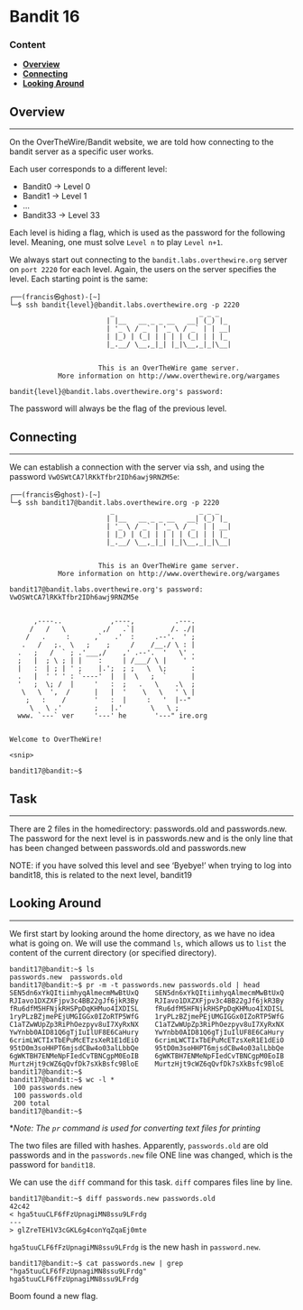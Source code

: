 # Bandit 16

### Content
- **[Overview](#Overview)**
- **[Connecting](#Connecting)**
- **[Looking Around](#Looking-Around)**


## Overview

-----------------
On the OverTheWire/Bandit website, we are told how connecting to the bandit server as a specific user works.

Each user corresponds to a different level:
- Bandit0 -> Level 0
- Bandit1 -> Level 1
- ...
- Bandit33 -> Level 33

Each level is hiding a flag, which is used as the password for the following level. Meaning, one must solve `Level n` to play `Level n+1`.

We always start out connecting to the `bandit.labs.overthewire.org` server on `port 2220` for each level.
Again, the users on the server specifies the level. Each starting point is the same:

``` commandline
┌──(francis㉿ghost)-[~]
└─$ ssh bandit{level}@bandit.labs.overthewire.org -p 2220
                         _                     _ _ _   
                        | |__   __ _ _ __   __| (_) |_ 
                        | '_ \ / _` | '_ \ / _` | | __|
                        | |_) | (_| | | | | (_| | | |_ 
                        |_.__/ \__,_|_| |_|\__,_|_|\__|
                                                       

                      This is an OverTheWire game server. 
            More information on http://www.overthewire.org/wargames

bandit{level}@bandit.labs.overthewire.org's password: 
```

The password will always be the flag of the previous level.


## Connecting

--------------

We can establish a connection with the server via ssh, and using the password `VwOSWtCA7lRKkTfbr2IDh6awj9RNZM5e`:

``` commandline
┌──(francis㉿ghost)-[~]
└─$ ssh bandit17@bandit.labs.overthewire.org -p 2220
                         _                     _ _ _   
                        | |__   __ _ _ __   __| (_) |_ 
                        | '_ \ / _` | '_ \ / _` | | __|
                        | |_) | (_| | | | | (_| | | |_ 
                        |_.__/ \__,_|_| |_|\__,_|_|\__|
                                                       

                      This is an OverTheWire game server. 
            More information on http://www.overthewire.org/wargames

bandit17@bandit.labs.overthewire.org's password: VwOSWtCA7lRKkTfbr2IDh6awj9RNZM5e


      ,----..            ,----,          .---.
     /   /   \         ,/   .`|         /. ./|
    /   .     :      ,`   .'  :     .--'.  ' ;
   .   /   ;.  \   ;    ;     /    /__./ \ : |
  .   ;   /  ` ; .'___,/    ,' .--'.  '   \' .
  ;   |  ; \ ; | |    :     | /___/ \ |    ' '
  |   :  | ; | ' ;    |.';  ; ;   \  \;      :
  .   |  ' ' ' : `----'  |  |  \   ;  `      |
  '   ;  \; /  |     '   :  ;   .   \    .\  ;
   \   \  ',  /      |   |  '    \   \   ' \ |
    ;   :    /       '   :  |     :   '  |--"
     \   \ .'        ;   |.'       \   \ ;
  www. `---` ver     '---' he       '---" ire.org


Welcome to OverTheWire!

<snip>

bandit17@bandit:~$ 
```

## Task

--------------

There are 2 files in the homedirectory: passwords.old and passwords.new.
The password for the next level is in passwords.new and is the only line that has been changed between passwords.old 
and passwords.new

NOTE: if you have solved this level and see ‘Byebye!’ when trying to log into bandit18, this is related to the next level, 
bandit19

## Looking Around

--------------
We first start by looking around the home directory, as we have no idea what is going on. We will use the command `ls`,
which allows us to `list` the content of the current directory (or specified directory).

``` text
bandit17@bandit:~$ ls
passwords.new  passwords.old
bandit17@bandit:~$ pr -m -t passwords.new passwords.old | head
SEN5dn6xYkQItiimhyqAlmecmMwBtUxQ    SEN5dn6xYkQItiimhyqAlmecmMwBtUxQ
RJIavo1DXZXFjpv3c4BB22gJf6jkR3By    RJIavo1DXZXFjpv3c4BB22gJf6jkR3By
fRu6dfM5HFNjkRHSPpDqKHMuo4IXDISL    fRu6dfM5HFNjkRHSPpDqKHMuo4IXDISL
1ryPLzBZjmePEjUMGIGGx0IZoRTP5WfG    1ryPLzBZjmePEjUMGIGGx0IZoRTP5WfG
C1aTZwWUpZp3RiPhOezpyv8uI7XyRxNX    C1aTZwWUpZp3RiPhOezpyv8uI7XyRxNX
YwYnbb0AID81Q6gTjIuIlUF8E6CaHury    YwYnbb0AID81Q6gTjIuIlUF8E6CaHury
6crimLWCTIxTbEPuMcETzsXeR1E1dEiO    6crimLWCTIxTbEPuMcETzsXeR1E1dEiO
95tD0m3soHHPT6mjsdCBw4o03alLbbQe    95tD0m3soHHPT6mjsdCBw4o03alLbbQe
6gWKTBH7ENMeNpFIedCvTBNCgpM0EoIB    6gWKTBH7ENMeNpFIedCvTBNCgpM0EoIB
MurtzHjt9cWZ6qQvfDk7sXkBsfc9BloE    MurtzHjt9cWZ6qQvfDk7sXkBsfc9BloE
bandit17@bandit:~$ 
bandit17@bandit:~$ wc -l *
 100 passwords.new
 100 passwords.old
 200 total
bandit17@bandit:~$ 
```

**Note: The `pr` command is used for converting text files for printing*

The two files are filled with hashes. Apparently, `passwords.old` are old passwords and in the `passwords.new` file ONE
line was changed, which is the password for `bandit18`.

We can use the `diff` command for this task. `diff` compares files line by line.

``` text
bandit17@bandit:~$ diff passwords.new passwords.old 
42c42
< hga5tuuCLF6fFzUpnagiMN8ssu9LFrdg
---
> glZreTEH1V3cGKL6g4conYqZqaEj0mte
```

`hga5tuuCLF6fFzUpnagiMN8ssu9LFrdg` is the new hash in `password.new`.

``` text
bandit17@bandit:~$ cat passwords.new | grep "hga5tuuCLF6fFzUpnagiMN8ssu9LFrdg"
hga5tuuCLF6fFzUpnagiMN8ssu9LFrdg
```

Boom found a new flag.


